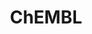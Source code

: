 ---
layout: default
bigquery: https://console.cloud.google.com/bigquery?p=patents-public-data&d=ebi_chembl&page=dataset
citation: '"The ChEMBL database in 2017." Anna Gaulton, Anne Hersey, Michał Nowotka,
  A Patrícia Bento, Jon Chambers, David Mendez, Prudence Mutowo, Francis Atkinson,
  Louisa J Bellis, Elena Cibrián-Uhalte, Mark Davies, Nathan Dedman, Anneli Karlsson,
  María Paula Magariños, John P Overington, George Papadatos, Ines Smit, Andrew R
  Leach Nucleic acids Research (2017) 45 (Database Issue), D945-D954'
contributors: European Bioinformatics Institute
cost: None
description: ChEMBL Data is a manually curated database of small molecules used in
  drug discovery, including information about existing patented drugs.
documentation: 'schema: https://www.ebi.ac.uk/chembl/db_schema


  '
last_edit: 04/05/2022, 19:50:13
location: https://console.cloud.google.com/marketplace/product/google_patents_public_datasets/chembl
maintained_by: EMBL-EBI, an outstation of European Molecular Biology Laboratory
related_publications: '

  ChEMBL: towards direct deposition of bioassay data.


  Mendez D, Gaulton A, Bento AP, Chambers J, De Veij M, Félix E, Magariños MP, Mosquera
  JF, Mutowo P, Nowotka M, Gordillo-Marañón M, Hunter F, Junco L, Mugumbate G, Rodriguez-Lopez
  M, Atkinson F, Bosc N, Radoux CJ, Segura-Cabrera A, Hersey A, Leach AR.


  — Nucleic Acids Res. 2019; 47(D1):D930-D940. doi: 10.1093/nar/gky1075

  '
schema_fields:
- comp_class_id
- ad_type
- stat
- src_description
- helm_notation
- targcomp_id
- patent_no
- publication_number
- mc_target_name
- data_validity_comment
- direct_interaction
- mol_frac_id
- heavy_atoms
- description
- accession
- assay_strain
- cell_id
- cellosaurus_id
- availability_type
- entity_type
- ref_url
- mesh_id
- substrate_record_id
- alogp
- organism
- warning_year
- mol_irac_id
- num_lipinski_ro5_violations
- usan_substem
- cell_source_organism
- standard_units
- warning_country
- ridx
- db_source
- previous_company
- rgid
- tax_id
- patent_id
- toid
- orig_description
- published_relation
- l1
- journal
- mecref_id
- withdrawn_class
- domain_name
- met_conversion
- parameter_type
- drugind_id
- usan_stem_id
- source_domain_id
- relationship
- full_mwt
- frac_code
- indication_class
- irac_class_id
- qudt_units
- standard_inchi
- qed_weighted
- compound_name
- isoform
- standard_flag
- level5
- structure_type
- acd_most_bpka
- homologue
- mesh_heading
- patent_expire_date
- standard_type
- standard_text_value
- prediction_method
- downgraded
- le
- hrac_class_id
- updated_on
- relation
- src_id
- db_version
- pubmed_id
- mol_hrac_id
- cidx
- dosage_form
- predbind_id
- path
- bei
- mutation
- dosed_ingredient
- targrel_id
- result_flag
- record_id
- normal_range_max
- activity_id
- product_id
- warning_description
- hrac_code
- tid_fixed
- species_group_flag
- country
- warnref_id
- ingredient
- variant_id
- efo_term
- src_assay_id
- max_phase_for_ind
- parent_go_id
- sei
- chirality
- active_ingredient
- assay_param_id
- standard_inchi_key
- last_page
- parent_type
- creation_date
- withdrawn_year
- syn_type
- usan_stem_definition
- site_name
- target_mapping
- molsyn_id
- applicant_full_name
- drug_product_flag
- assay_type
- hba
- abstract
- molregno
- l6
- class_level
- parenteral
- stem
- actsm_id
- delist_flag
- assay_desc
- active_molregno
- component_id
- confidence
- doc_id
- route
- short_name
- activity_count
- compound_key
- tbl
- cl_lincs_id
- level2_description
- assay_organism
- site_id
- usan_stem
- normal_range_min
- bao_endpoint
- level2
- smid
- domain_type
- status
- trade_name
- mc_organism
- ro3_pass
- title
- hbd
- molecule_type
- entity_id
- assay_class_id
- updated_by
- pathway_key
- assay_cell_type
- activity_comment
- std_act_id
- type
- tissue_id
- volume
- synonyms
- pchembl_value
- sequence
- standard_upper_value
- component_synonym
- ap_id
- cx_logp
- l3
- molecular_species
- protclasssyn_id
- l5
- units
- upper_value
- job_id
- assay_subcellular_fraction
- domain_description
- met_id
- relationship_type
- disease_efficacy
- year
- target_desc
- go_id
- alert_name
- mechanism_of_action
- indref_id
- drug_substance_flag
- published_units
- comp_go_id
- drug_record_id
- stem_class
- value
- level4
- research_stem
- warning_type
- relationship_desc
- potential_duplicate
- assay_source
- cell_name
- set_name
- published_value
- protein_class_synonym
- l2
- cell_description
- lle
- chebi_par_id
- submission_date
- co_stem_id
- uberon_id
- prod_pat_id
- mec_id
- alert_set_id
- company
- clo_id
- log_id
- strength
- ddd_id
- uo_units
- first_approval
- aromatic_rings
- topical
- assay_tax_id
- binding_site_comment
- mc_tax_id
- ddd_units
- cpd_str_alert_id
- parent_id
- aspect
- ref_type
- met_comment
- nda_type
- num_ro5_violations
- bto_id
- idx
- ddd_value
- cx_most_bpka
- ddd_admr
- parameter_value
- black_box_warning
- label
- name
- ass_cls_map_id
- level1_description
- acd_most_apka
- level4_description
- acd_logd
- res_stem_id
- warning_id
- as_id
- component_type
- cx_logd
- num_alerts
- frac_class_id
- standard_relation
- level3_description
- cell_ontology_id
- first_page
- pathway_id
- cx_most_apka
- cell_source_tissue
- compd_id
- inorganic_flag
- bao_id
- aidx
- domain_id
- alert_id
- parent_molregno
- src_compound_id
- efo_id
- issue
- enzyme_name
- oc_id
- l4
- site_residues
- innovator_company
- definition
- version
- ddd_comment
- patent_use_code
- action_type
- max_phase
- irac_code
- approval_date
- compsyn_id
- canonical_smiles
- subgroup
- atc_code
- withdrawn_country
- molecular_mechanism
- published_type
- sequence_md5sum
- metref_id
- curated_by
- annotation
- text_value
- rtb
- smarts
- first_in_class
- curation_comment
- natural_product
- polymer_flag
- mc_target_type
- standard_value
- start_position
- source
- hbd_lipinski
- sitecomp_id
- tid
- pref_name
- usan_year
- protein_class_desc
- major_class
- assay_tissue
- assay_id
- level3
- last_active
- oral
- doc_type
- comments
- chembl_id
- target_type
- mc_target_accession
- assay_test_type
- ref_id
- doi
- prodrug
- level1
- acd_logp
- bao_format
- src_short_name
- l8
- psa
- selectivity_comment
- molfile
- priority
- mw_freebase
- who_name
- class_type
- who_extra
- full_molformula
- cell_source_tax_id
- therapeutic_flag
- hba_lipinski
- mechanism_comment
- formulation_id
- related_tid
- warning_class
- end_position
- assay_category
- mol_atc_id
- l7
- caloha_id
- confidence_score
- biocomp_id
- protein_class_id
- mw_monoisotopic
- metabolite_record_id
- enzyme_tid
- withdrawn_flag
- authors
- withdrawn_reason
shortname: chembl
tags:
- biotechnology
- health
- chemical
- bioinformatics
- medical
terms_of_use: CC BY-SA 3.0
title: ChEMBL
uuid: e232a192-965c-4ec9-904c-155b6dfe56c5
---